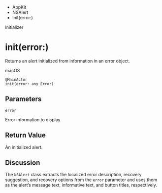

- AppKit
- NSAlert
-  init(error:) 

Initializer

# init(error:)

Returns an alert initialized from information in an error object.

macOS

``` source
@MainActor
init(error: any Error)
```

## Parameters 

`error`  

Error information to display.

## Return Value

An initialized alert.

## Discussion

The `NSAlert` class extracts the localized error description, recovery suggestion, and recovery options from the `error` parameter and uses them as the alert’s message text, informative text, and button titles, respectively.

